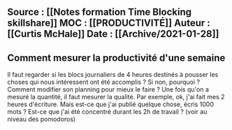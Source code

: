 Source : [[Notes formation Time Blocking skillshare]]
MOC : [[PRODUCTIVITÉ]]
Auteur : [[Curtis McHale]]
Date : [[Archive/2021-01-28]]
---

## Comment mesurer la productivité d'une semaine 
Il faut regarder si les blocs journaliers de 4 heures destinés à pousser les choses qui nous intéressent ont été accomplis ? Si non, pourquoi ?
Comment modifier son planning pour mieux le faire ?
Une fois qu'on a mesuré la quantité, il faut mesurer la qualité.
Par exemple, ok, j'ai fait mes 2 heures d'écriture. Mais est-ce que j'ai publié quelque chose, écris 1000 mots ?
Est-ce que j'ai été concentré durant les 2h de travail ? (voir au niveau des pomodoros)